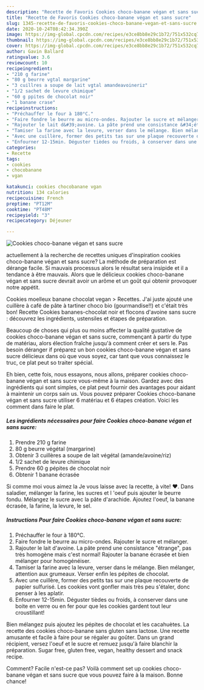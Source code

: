 ```yaml
---
description: "Recette de Favoris Cookies choco-banane végan et sans sucre"
title: "Recette de Favoris Cookies choco-banane végan et sans sucre"
slug: 1345-recette-de-favoris-cookies-choco-banane-vegan-et-sans-sucre
date: 2020-10-24T08:42:34.390Z
image: https://img-global.cpcdn.com/recipes/e3ce8bb8e29c1b72/751x532cq70/cookies-choco-banane-vegan-et-sans-sucre-photo-principale-de-la-recette.jpg
thumbnail: https://img-global.cpcdn.com/recipes/e3ce8bb8e29c1b72/751x532cq70/cookies-choco-banane-vegan-et-sans-sucre-photo-principale-de-la-recette.jpg
cover: https://img-global.cpcdn.com/recipes/e3ce8bb8e29c1b72/751x532cq70/cookies-choco-banane-vegan-et-sans-sucre-photo-principale-de-la-recette.jpg
author: Gavin Ballard
ratingvalue: 3.6
reviewcount: 10
recipeingredient:
- "210 g farine"
- "80 g beurre vgtal margarine"
- "3 cuillres a soupe de lait vgtal amandeavoineriz"
- "1/2 sachet de levure chimique"
- "60 g ppites de chocolat noir"
- "1 banane crase"
recipeinstructions:
- "Préchauffer le four à 180°C."
- "Faire fondre le beurre au micro-ondes. Rajouter le sucre et mélanger."
- "Rajouter le lait d&#39;avoine. La pâte prend une consistance &#34;étrange&#34;, pas très homogène mais c&#39;est normal! Rajouter la banane écrasée et bien mélanger pour homogénéiser."
- "Tamiser la farine avec la levure, verser dans le mélange. Bien mélanger, attention aux grumeaux. Verser enfin les pépites de chocolat."
- "Avec une cuillère, former des petits tas sur une plaque recouverte de papier sulfurisé. Les cookies vont gonfler mais très peu s&#39;étaler, donc penser à les aplatir."
- "Enfourner 12-15min. Déguster tièdes ou froids, à conserver dans une boite en verre ou en fer pour que les cookies gardent tout leur croustillant!"
categories:
- Recette
tags:
- cookies
- chocobanane
- vgan

katakunci: cookies chocobanane vgan 
nutrition: 134 calories
recipecuisine: French
preptime: "PT12M"
cooktime: "PT48M"
recipeyield: "3"
recipecategory: Déjeuner

---
```



![Cookies choco-banane végan et sans sucre](https://img-global.cpcdn.com/recipes/e3ce8bb8e29c1b72/751x532cq70/cookies-choco-banane-vegan-et-sans-sucre-photo-principale-de-la-recette.jpg)

actuellement à la recherche de recettes uniques d'inspiration cookies choco-banane végan et sans sucre? La méthode de préparation est dérange facile. Si mauvais processus alors le résultat sera insipide et il a tendance à être mauvais. Alors que le délicieux cookies choco-banane végan et sans sucre devrait avoir un arôme et un goût qui obtenir provoquer notre appétit.

Cookies moelleux banane chocolat vegan &gt; Recettes. J&#39;ai juste ajouté une cuillère à café de pâte à tartiner choco bio (gourmandise!!) et c&#39;était très bon! Recette Cookies bananes-chocolat noir et flocons d&#39;avoine sans sucre : découvrez les ingrédients, ustensiles et étapes de préparation.

Beaucoup de choses qui plus ou moins affecter la qualité gustative de cookies choco-banane végan et sans sucre, commençant à partir du type de matériau, alors élection fraîche jusqu'à comment créer et sers le. Pas besoin déranger if préparez un bon cookies choco-banane végan et sans sucre délicieux dans où que vous soyez, car tant que vous connaissez le truc, ce plat peut so traiter spécial.


Eh bien, cette fois, nous essayons, nous allons, préparer cookies choco-banane végan et sans sucre vous-même à la maison. Gardez avec des ingrédients qui sont simples, ce plat peut fournir des avantages pour aidant à maintenir un corps sain us. Vous pouvez préparer Cookies choco-banane végan et sans sucre utiliser 6 matériau et 6 étapes création. Voici les comment dans faire le plat.

<!--inarticleads1-->

##### Les ingrédients nécessaires pour faire Cookies choco-banane végan et sans sucre:

1. Prendre 210 g farine
1.  80 g beurre végétal (margarine)
1. Obtenir 3 cuillères a soupe de lait végétal (amande/avoine/riz)
1.  1/2 sachet de levure chimique
1. Prendre 60 g pépites de chocolat noir
1. Obtenir 1 banane écrasée


Si comme moi vous aimez la Je vous laisse avec la recette, à vite! ♥. Dans saladier, mélanger la farine, les sucres et l &#39;oeuf puis ajouter le beurre fondu. Mélangez le sucre avec la pâte d&#39;arachide. Ajoutez l&#39;oeuf, la banane écrasée, la farine, la levure, le sel. 

<!--inarticleads2-->

##### Instructions Pour faire Cookies choco-banane végan et sans sucre:

1. Préchauffer le four à 180°C.
1. Faire fondre le beurre au micro-ondes. Rajouter le sucre et mélanger.
1. Rajouter le lait d&#39;avoine. La pâte prend une consistance &#34;étrange&#34;, pas très homogène mais c&#39;est normal! Rajouter la banane écrasée et bien mélanger pour homogénéiser.
1. Tamiser la farine avec la levure, verser dans le mélange. Bien mélanger, attention aux grumeaux. Verser enfin les pépites de chocolat.
1. Avec une cuillère, former des petits tas sur une plaque recouverte de papier sulfurisé. Les cookies vont gonfler mais très peu s&#39;étaler, donc penser à les aplatir.
1. Enfourner 12-15min. Déguster tièdes ou froids, à conserver dans une boite en verre ou en fer pour que les cookies gardent tout leur croustillant!


Bien mélangez puis ajoutez les pépites de chocolat et les cacahuètes. La recette des cookies choco-banane sans gluten sans lactose. Une recette amusante et facile à faire pour se régaler au goûter. Dans un grand récipient, versez l&#39;oeuf et le sucre et remuez jusqu&#39;à faire blanchir la préparation. Sugar free, gluten free, vegan, healthy dessert and snack recipe. 


Comment? Facile n'est-ce pas? Voilà comment set up cookies choco-banane végan et sans sucre que vous pouvez faire à la maison. Bonne chance!
